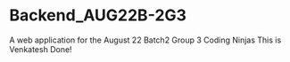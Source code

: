 # Backend_AUG22B-2G3
A web application for the August 22 Batch2 Group 3 Coding Ninjas
This is Venkatesh Done!